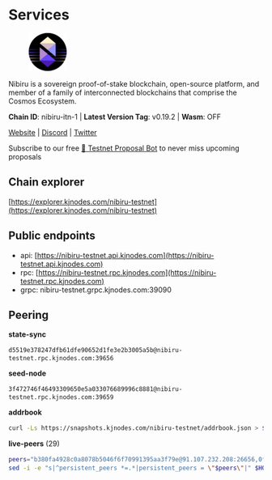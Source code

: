 # Services

<figure><img src="https://raw.githubusercontent.com/kj89/cosmos-images/main/logos/nibiru.png" alt=""><figcaption></figcaption></figure>

Nibiru is a sovereign proof-of-stake blockchain, open-source platform,  and member of a family of interconnected blockchains that comprise the Cosmos Ecosystem.

**Chain ID**: nibiru-itn-1 | **Latest Version Tag**: v0.19.2 | **Wasm**: OFF

[Website](https://nibiru.fi) | [Discord](https://discord.gg/nibirufi) | [Twitter](https://twitter.com/NibiruChain)



Subscribe to our free [🤖 Testnet Proposal Bot](https://t.me/kjnodes_testnet_proposal_bot) to never miss upcoming proposals


## Chain explorer
[https://explorer.kjnodes.com/nibiru-testnet](https://explorer.kjnodes.com/nibiru-testnet)

## Public endpoints

* api: [https://nibiru-testnet.api.kjnodes.com](https://nibiru-testnet.api.kjnodes.com)
* rpc: [https://nibiru-testnet.rpc.kjnodes.com](https://nibiru-testnet.rpc.kjnodes.com)
* grpc: nibiru-testnet.grpc.kjnodes.com:39090

## Peering

**state-sync**

```text
d5519e378247dfb61dfe90652d1fe3e2b3005a5b@nibiru-testnet.rpc.kjnodes.com:39656
```

**seed-node**

```text
3f472746f46493309650e5a033076689996c8881@nibiru-testnet.rpc.kjnodes.com:39659
```

**addrbook**
```bash
curl -Ls https://snapshots.kjnodes.com/nibiru-testnet/addrbook.json > $HOME/.nibid/config/addrbook.json
```

**live-peers** (29)
```bash
peers="b380fa4928c0a8078b5046f6f70991395aa3f79e@91.107.232.208:26656,0faa013496da308cf091099bb736f512f17ab380@185.144.99.55:26656,d2f53fd715b205d1321a22bad1a6334a06f3de2b@64.227.4.135:03656,de5eef4a640ca1c05e0f4b5102ace1e531c88478@38.242.154.181:26656,b253cc6155ec59ea623f3f453d2f5a4b9c6d08fc@212.15.59.91:39656,65a213efcad697afb5a1303c7fe5be4168d9520c@43.154.103.36:26656,8072df736e7fcaf23aae3252f05677cd693cae03@38.242.249.207:26656,afb1e9da1d33badfaf8c11098a4b4571d3ac7f05@31.220.86.26:39656,639bf251f6fe8b1d11c322c40a44e1c0f6ebf3e7@82.208.23.171:26656,5c052c78ab48d0b26098574ba8b04e039209769a@95.217.1.96:26656,1532fb485391af0fb7b06cc089f6d71dad196c77@31.220.94.106:39656,cf13f41c223c6e47e581f6ae8ec7c554218de8fc@207.244.251.201:26656,359ab5a45015c75b0ca847519254cb8d0aa3aa6c@65.108.206.74:26656,5c2a752c9b1952dbed075c56c600c3a79b58c395@195.3.220.140:27046,96285853644bd5c35db33b033abfed598c9c10c0@75.119.130.70:26656,b6fe0cb29a6cca2acd41aade05c46272db5c7c0c@209.126.83.209:26656,492adb0eac00feacaeef1aaa9496b8cdb513de44@45.14.194.188:26656,5db2f2c82ba2b9c431d069270ebc16d35985ffaa@91.230.110.96:26656,4432207b04118601f777ac93a5c3dd441b968734@70.34.250.4:26656,30f177d9b55510559bf1467f81e0ea18310781b6@178.163.77.190:27656,d0b30b6fdd2df3e70e41fb0ba43b400e7d02e6e0@38.242.252.252:26656,668f3f60a0ff3f9fcbaf8551782f71de1cc767a9@89.116.24.215:26656,9174c2c90723a515a6303513abf6444eb13aba8c@45.85.249.107:26656,ef3361ee215ecc52ac9cb0e25b16d6dd8b899fd0@154.53.51.114:29656,bd4e84bd7b14201661c958c6cb6a1de2a27078ed@95.217.156.62:26656,a10fd4adadd7ca8f430ad88ffdc93366e9471b00@149.102.135.51:26656,f4fa2e13e64628d96f9158a6a2afbb19ebac574e@85.190.246.120:26656,d5519e378247dfb61dfe90652d1fe3e2b3005a5b@65.109.68.190:39656,d00cdd120096a5464984f29ec360f720677da2fe@89.116.24.30:39656"
sed -i -e "s|^persistent_peers *=.*|persistent_peers = \"$peers\"|" $HOME/.nibid/config/config.toml
```

